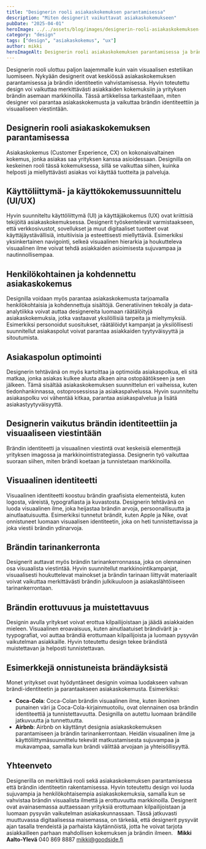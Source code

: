 ```yaml
---
title: "Designerin rooli asiakaskokemuksen parantamisessa"
description: "Miten designerit vaikuttavat asiakaskokemukseen"
pubDate: "2025-04-01"
heroImage: ../../assets/blog/images/designerin-rooli-asiakaskokemuksen-parantamisessa/featured.webp
category: "design"
tags: ["design", "asiakaskokemus", "ux"]
author: mikki
heroImageAlt: Designerin rooli asiakaskokemuksen parantamisessa ja brändin identiteetissä
---
```


Designerin rooli ulottuu paljon laajemmalle kuin vain visuaalisen estetiikan luomiseen. Nykyään designerit ovat keskiössä asiakaskokemuksen parantamisessa ja brändin identiteetin vahvistamisessa. Hyvin toteutettu design voi vaikuttaa merkittävästi asiakkaiden kokemuksiin ja yrityksen brändin asemaan markkinoilla. Tässä artikkelissa tarkastellaan, miten designer voi parantaa asiakaskokemusta ja vaikuttaa brändin identiteettiin ja visuaaliseen viestintään.

## **Designerin rooli asiakaskokemuksen parantamisessa**

Asiakaskokemus (Customer Experience, CX) on kokonaisvaltainen kokemus, jonka asiakas saa yrityksen kanssa asioidessaan. Designilla on keskeinen rooli tässä kokemuksessa, sillä se vaikuttaa siihen, kuinka helposti ja miellyttävästi asiakas voi käyttää tuotteita ja palveluja.

## **Käyttöliittymä- ja käyttökokemussuunnittelu (UI/UX)**

Hyvin suunniteltu käyttöliittymä (UI) ja käyttäjäkokemus (UX) ovat kriittisiä tekijöitä asiakaskokemuksessa. Designerit työskentelevät varmistaakseen, että verkkosivustot, sovellukset ja muut digitaaliset tuotteet ovat käyttäjäystävällisiä, intuitiivisia ja esteettisesti miellyttäviä. Esimerkiksi yksinkertainen navigointi, selkeä visuaalinen hierarkia ja houkutteleva visuaalinen ilme voivat tehdä asiakkaiden asioimisesta sujuvampaa ja nautinnollisempaa.

## **Henkilökohtainen ja kohdennettu asiakaskokemus**

Designilla voidaan myös parantaa asiakaskokemusta tarjoamalla henkilökohtaisia ja kohdennettuja sisältöjä. Generatiivinen tekoäly ja data-analytiikka voivat auttaa designereita luomaan räätälöityjä asiakaskokemuksia, jotka vastaavat yksilöllisiä tarpeita ja mieltymyksiä. Esimerkiksi personoidut suositukset, räätälöidyt kampanjat ja yksilöllisesti suunnitellut asiakaspolut voivat parantaa asiakkaiden tyytyväisyyttä ja sitoutumista.

## **Asiakaspolun optimointi**

Designerin tehtävänä on myös kartoittaa ja optimoida asiakaspolkua, eli sitä matkaa, jonka asiakas kulkee alusta alkaen aina ostopäätökseen ja sen jälkeen. Tämä sisältää asiakaskokemuksen suunnittelun eri vaiheissa, kuten tiedonhankinnassa, ostoprosessissa ja asiakaspalvelussa. Hyvin suunniteltu asiakaspolku voi vähentää kitkaa, parantaa asiakaspalvelua ja lisätä asiakastyytyväisyyttä.

## **Designerin vaikutus brändin identiteettiin ja visuaaliseen viestintään**

Brändin identiteetti ja visuaalinen viestintä ovat keskeisiä elementtejä yrityksen imagossa ja markkinointistrategiassa. Designerin työ vaikuttaa suoraan siihen, miten brändi koetaan ja tunnistetaan markkinoilla.

## **Visuaalinen identiteetti**

Visuaalinen identiteetti koostuu brändin graafisista elementeistä, kuten logosta, väreistä, typografiasta ja kuvastosta. Designerin tehtävänä on luoda visuaalinen ilme, joka heijastaa brändin arvoja, persoonallisuutta ja ainutlaatuisuutta. Esimerkiksi tunnetut brändit, kuten Apple ja Nike, ovat onnistuneet luomaan visuaalisen identiteetin, joka on heti tunnistettavissa ja joka viestii brändin ydinarvoja.

## **Brändin tarinankerronta**

Designerit auttavat myös brändin tarinankerronnassa, joka on olennainen osa visuaalista viestintää. Hyvin suunnitellut markkinointikampanjat, visuaalisesti houkuttelevat mainokset ja brändin tarinaan liittyvät materiaalit voivat vaikuttaa merkittävästi brändin julkikuuloon ja asiakaslähtöiseen tarinankerrontaan.

## **Brändin erottuvuus ja muistettavuus**

Designin avulla yritykset voivat erottua kilpailijoistaan ja jäädä asiakkaiden mieleen. Visuaalinen eroavaisuus, kuten ainutlaatuiset brändivärit ja -tyypografiat, voi auttaa brändiä erottumaan kilpailijoista ja luomaan pysyvän vaikutelman asiakkaille. Hyvin toteutettu design tekee brändistä muistettavan ja helposti tunnistettavan.

## **Esimerkkejä onnistuneista brändäyksistä**

Monet yritykset ovat hyödyntäneet designin voimaa luodakseen vahvan brändi-identiteetin ja parantaakseen asiakaskokemusta. Esimerkiksi:

-   **Coca-Cola**: Coca-Colan brändin visuaalinen ilme, kuten ikoninen punainen väri ja Coca-Cola-kirjainmuotoilu, ovat olennainen osa brändin identiteettiä ja tunnistettavuutta. Designilla on autettu luomaan brändille jatkuvuutta ja tunnettuutta.
-   **Airbnb**: Airbnb on käyttänyt designia asiakaskokemuksen parantamiseen ja brändin tarinankerrontaan. Heidän visuaalinen ilme ja käyttöliittymäsuunnittelu tekevät matkustamisesta sujuvampaa ja mukavampaa, samalla kun brändi välittää arvojaan ja yhteisöllisyyttä.

## **Yhteenveto**

Designerilla on merkittävä rooli sekä asiakaskokemuksen parantamisessa että brändin identiteetin rakentamisessa. Hyvin toteutettu design voi luoda sujuvampia ja henkilökohtaisempia asiakaskokemuksia, samalla kun se vahvistaa brändin visuaalista ilmettä ja erottuvuutta markkinoilla. Designerit ovat avainasemassa auttaessaan yrityksiä erottumaan kilpailijoistaan ja luomaan pysyvän vaikutelman asiakaskunnassaan. Tässä jatkuvasti muuttuvassa digitaalisessa maisemassa, on tärkeää, että designerit pysyvät ajan tasalla trendeistä ja parhaista käytännöistä, jotta he voivat tarjota asiakkailleen parhaan mahdollisen kokemuksen ja brändin ilmeen.   **Mikki Aalto-Ylevä** 040 869 8887 mikki@goodside.fi